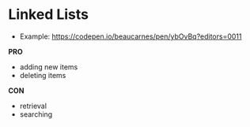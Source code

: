 # Linked Lists

- Example: https://codepen.io/beaucarnes/pen/ybOvBq?editors=0011

**PRO**

- adding new items
- deleting items

**CON**

- retrieval
- searching
